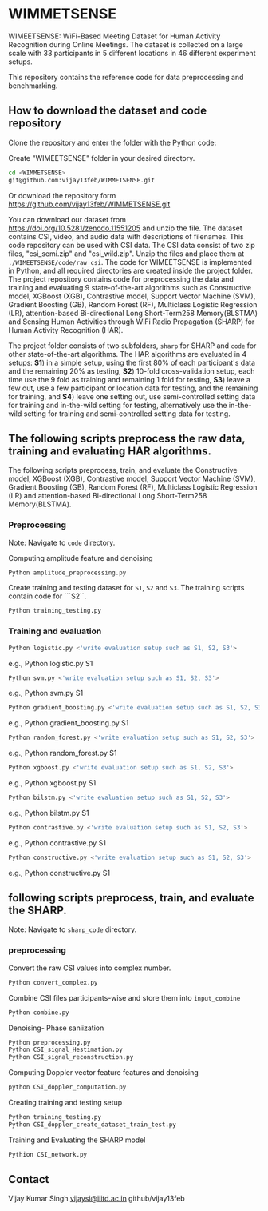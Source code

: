 # WIMMETSENSE
WIMEETSENSE: WiFi-Based Meeting Dataset for Human Activity Recognition during Online Meetings. The dataset is collected on a large scale with 33 participants in 5 different locations in 46 different experiment setups. 

This repository contains the reference code for data preprocessing and benchmarking. 
## How to download the dataset and code repository 
Clone the repository and enter the folder with the Python code:

Create "WIMEETSENSE" folder in your desired directory. 
```bash
cd <WIMMETSENSE>
git@github.com:vijay13feb/WIMMETSENSE.git
```
Or download the repository form https://github.com/vijay13feb/WIMMETSENSE.git

You can download our dataset from https://doi.org/10.5281/zenodo.11551205 and unzip the file. The dataset contains CSI, video, and audio data with descriptions of filenames. This code repository can be used with CSI data. The CSI data consist of two zip files, "csi_semi.zip" and "csi_wild.zip". Unzip the files and place them at ```./WIMEETSENSE/code/raw_csi```. The code for WIMEETSENSE is implemented in Python, and all required directories are created inside the project folder. The project repository contains code for preprocessing the data and training and evaluating 9 state-of-the-art algorithms such as Constructive model, XGBoost (XGB),
Contrastive model, Support Vector Machine (SVM), Gradient Boosting (GB), Random Forest
(RF), Multiclass Logistic Regression (LR), attention-based Bi-directional Long Short-Term258
Memory(BLSTMA) and Sensing Human Activities through WiFi Radio Propagation (SHARP) for Human Activity Recognition (HAR).    

 The project folder consists of two subfolders, ```sharp``` for SHARP and ```code``` for other state-of-the-art algorithms. The HAR algorithms are evaluated in 4 setups: $\mathbf{S1}$) in a simple setup, using the first 80% of each participant's data and the remaining 20% as testing, $\mathbf{S2}$) 10-fold cross-validation setup, each time use the 9 fold as training and remaining $1$ fold for testing, $\mathbf{S3}$) leave a few out, use a few participant or location data for testing, and the remaining for training, and $\mathbf{S4}$) leave one setting out, use semi-controlled setting data for training and in-the-wild setting for testing, alternatively use the in-the-wild setting for training and semi-controlled setting data for testing.
 
 ## The following scripts preprocess the raw data, training and evaluating HAR algorithms. 
 The following scripts preprocess, train, and evaluate the  Constructive model, XGBoost (XGB),
Contrastive model, Support Vector Machine (SVM), Gradient Boosting (GB), Random Forest
(RF), Multiclass Logistic Regression (LR) and attention-based Bi-directional Long Short-Term258
Memory(BLSTMA). 
### Preprocessing
Note: Navigate to ```code``` directory. 

Computing amplitude feature and denoising 
```bash
Python amplitude_preprocessing.py
```
Create training and testing dataset for ```S1```, ```S2``` and ```S3```. The training scripts contain code for ```S2``. 
```bash
Python training_testing.py
```
### Training and evaluation
```bash
Python logistic.py <'write evaluation setup such as S1, S2, S3'>
```
e.g., Python logistic.py S1
```bash
Python svm.py <'write evaluation setup such as S1, S2, S3'>
```
e.g., Python svm.py S1
```bash
Python gradient_boosting.py <'write evaluation setup such as S1, S2, S3'>
```
e.g., Python gradient_boosting.py S1
```bash
Python random_forest.py <'write evaluation setup such as S1, S2, S3'>
```
e.g., Python random_forest.py S1
```bash
Python xgboost.py <'write evaluation setup such as S1, S2, S3'>
```
e.g., Python xgboost.py S1
```bash
Python bilstm.py <'write evaluation setup such as S1, S2, S3'>
```
e.g., Python bilstm.py S1
```bash
Python contrastive.py <'write evaluation setup such as S1, S2, S3'>
```
e.g., Python contrastive.py S1
```bash
Python constructive.py <'write evaluation setup such as S1, S2, S3'>
```
e.g., Python constructive.py S1

##  following scripts preprocess, train, and evaluate the SHARP.
Note: Navigate to ```sharp_code``` directory. 
### preprocessing 
Convert the raw CSI values into complex number. 
```bash
Python convert_complex.py
```
Combine CSI files participants-wise and store them into ```input_combine```

```bash
Python combine.py
```
Denoising- Phase saniization

```bash
Python preprocessing.py
Python CSI_signal_Hestimation.py
Python CSI_signal_reconstruction.py
```
Computing Doppler vector feature features and denoising 
```bash
python CSI_doppler_computation.py
```
Creating training and testing setup
```bash
Python training_testing.py
Python CSI_doppler_create_dataset_train_test.py
```
Training and Evaluating the SHARP model 
```bash
Pythion CSI_network.py 
```

## Contact 
Vijay Kumar Singh vijaysi@iiitd.ac.in github/vijay13feb



